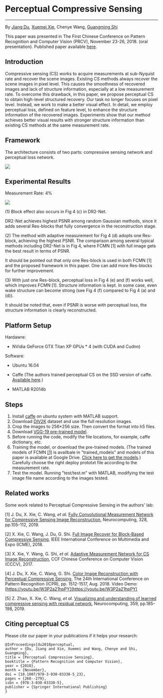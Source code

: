 # Perceptual Compressive Sensing

----------
By [Jiang Du](https://github.com/jiang-du), [Xuemei Xie](http://web.xidian.edu.cn/xmxie/), Chenye Wang, [Guangming Shi](http://web.xidian.edu.cn/gmshi/)

This paper was presented in The First Chinese Conference on Pattern Recognition and Computer Vision (PRCV), November 23-26, 2018. (oral presentation).
Published paper available [here](https://link.springer.com/chapter/10.1007/978-3-030-03338-5_23 "Perceptual Compressive Sensing").

## Introduction ##

Compressive sensing (CS) works to acquire measurements at sub-Nyquist rate and recover the scene images. Existing CS methods always recover the scene images in pixel level. This causes the smoothness of recovered images and lack of structure information, especially at a low measurement rate. To overcome this drawback, in this paper, we propose perceptual CS to obtain high-level structured recovery. Our task no longer focuses on pixel level. Instead, we work to make a better visual effect. In detail, we employ perceptual loss, defined on feature level, to enhance the structure information of the recovered images. Experiments show that our method achieves better visual results with stronger structure information than existing CS methods at the same measurement rate.

## Framework ##

The architecture consists of two parts: compressive sensing network and perceptual loss network.

![](https://github.com/jiang-du/Perceptual-CS/raw/master/img/Framework.png)

## Experimental Results ##

Measurement Rate: 4%

![](https://github.com/jiang-du/Perceptual-CS/raw/master/img/MR-4.png)

(1) Block effect also occurs in Fig 4 (c) in DR2-Net.

DR2-Net achieves highest PSNR among random Gaussian methods, since it adds several Res-blocks that fully convergence in the reconstruction stage.

(2) The method with adaptive measurement for Fig 4 (d) adopts one Res-block, achieving the highest PSNR. The comparison among several typical methods including DR2-Net is in Fig 4, where FCMN [1] with full image gets the best result in terms of PSNR.

It should be pointed out that only one Res-block is used in both FCMN [1] and the proposed framework in this paper. One can add more Res-blocks for further improvement.

(3) With just one Res-block, perceptual loss in Fig 4 (e) and (f) works well, which improves FCMN [1]. Structure information is kept. In some case, even wake structure can become strong (see Fig 4 (f) compared to Fig 4 (a) and (d)).

It should be noted that, even if PSNR is worse with perceptual loss, the structure information is clearly reconstructed.

## Platform Setup ##

Hardawre:

- NVidia GeForce GTX Titan XP GPUs * 4 (with CUDA and Cudnn)

Software:

- Ubuntu 16.04

- Caffe (The authors trained perceptual CS on the SSD version of caffe. [Available here](https://github.com/weiliu89/caffe/tree/ssd "caffe for SSD").)

- MATLAB R2014b

## Steps ##

1. Install [caffe](https://github.com/BVLC/caffe) on ubuntu system with MATLAB support.
2. Download [DIV2K](https://data.vision.ee.ethz.ch/cvl/DIV2K/) dataset and use the full resolution images.
3. Crop the images to 256*256 size. Then convert the format into h5 files.
4. Download [VGG-19 pre-trained model](http://www.robots.ox.ac.uk/~vgg/software/very_deep/caffe/VGG_ILSVRC_19_layers.caffemodel).
5. Before running the code, modify the file locations, for example, caffe dictionary, etc.
6. Training the model, or download the pre-trained models. (The trained models of FCMN [[1]](https://doi.org/10.1016/j.neucom.2018.04.084) is availbale in "trained_models" and models of this paper is available at Google Drive. [Click here to get the models](https://github.com/jiang-du/Perceptual-CS/blob/master/trained_models/Get_PCS_models.md).) Carefully choose the right deploy prototxt file according to the measurement rate.
7. Test the model. Running "test/test.m" with MATLAB, modifying the test image file name according to the images tested.

## Related works ##
Some work related to Perceptual Compressive Sensing in the authors' lab:

[1] J. Du, X. Xie, C. Wang, *et al.* [Fully Convolutional Measurement Network for Compressive Sensing Image Reconstruction](https://doi.org/10.1016/j.neucom.2018.04.084), Neurocomputing, 328, pp.105-112, 2019.

[2] X. Xie, C. Wang, J. Du, G. Shi. [Full Image Recover for Block-Based Compressive Sensing](https://doi.org/10.1109/ICME.2018.8486521), IEEE International Conference on Multimedia and Expo (ICME), 2018.

[3] X. Xie, Y. Wang, G. Shi, *et al.* [Adaptive Measurement Network for CS Image Reconstruction](https://doi.org/10.1007/978-981-10-7302-1_34), CCF Chinese Conference on Computer Vision (CCCV), 2017.

[4] J. Du, X. Xie, C. Wang, G. Shi. [Color Image Reconstruction with Perceptual Compressive Sensing](https://doi.org/10.1109/ICPR.2018.8546222), The 24th International Conference on Pattern Recognition (ICPR), pp. 1512-1517, Aug. 2018.
Video Demo: [https://youtu.be/W3P2a21hpPY](https://youtu.be/W3P2a21hpPY)

[5] Z. Zhao, X. Xie, C. Wang, *et al.* [Visualizing and understanding of learned compressive sensing with residual network](https://doi.org/10.1016/j.neucom.2019.05.043), Neurocomputing, 359, pp.185-198, 2019.

## Citing perceptual CS ##
Please cite our paper in your publications if it helps your research:

    @InProceedings{du2018perceptual,
    author = {Du, Jiang and Xie, Xuemei and Wang, Chenye and Shi, Guangming},
    title = {Perceptual Compressive Sensing},
    booktitle = {Pattern Recognition and Computer Vision},
    year = {2018},
    month = {November},
    doi = {10.1007/978-3-030-03338-5_23}, 
	pages = {268--279},
	isbn = {978-3-030-03338-5},
	publisher = {Springer International Publishing}
    }
